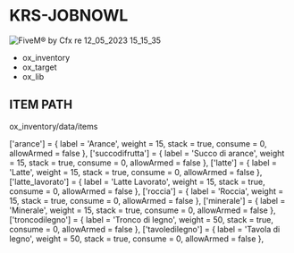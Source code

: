 # KRS-JOBNOWL
![FiveM® by Cfx re 12_05_2023 15_15_35](https://github.com/KRS-KAROS/KRS-JOBNOWL/assets/131356071/0215d4fe-7486-45ba-92d7-52fe758c08bf)

* ox_inventory
* ox_target
* ox_lib

## ITEM PATH

ox_inventory/data/items

 ['arance'] = {
		label = 'Arance',
		weight = 15,
		stack = true,
		consume = 0,
		allowArmed = false
	},
	['succodifrutta'] = {
		label = 'Succo di arance',
		weight = 15,
		stack = true,
		consume = 0,
		allowArmed = false
	},
   ['latte'] = {
		label = 'Latte', 
		weight = 15,
		stack = true,
		consume = 0,
		allowArmed = false
	},
	['latte_lavorato'] = {
		label = 'Latte Lavorato', 
		weight = 15,
		stack = true,
		consume = 0,
		allowArmed = false
	},
  ['roccia'] = {
		label = 'Roccia', 
		weight = 15,
		stack = true,
		consume = 0,
		allowArmed = false
	},
	['minerale'] = {
		label = 'Minerale', 
		weight = 15,
		stack = true,
		consume = 0,
		allowArmed = false
	},
   ['troncodilegno'] = {
		label = 'Tronco di legno',
		weight = 50,
		stack = true,
		consume = 0,
		allowArmed = false
	},
    ['tavoledilegno'] = {
		label = 'Tavola di legno',
		weight = 50,
		stack = true,
		consume = 0,
		allowArmed = false
	},
